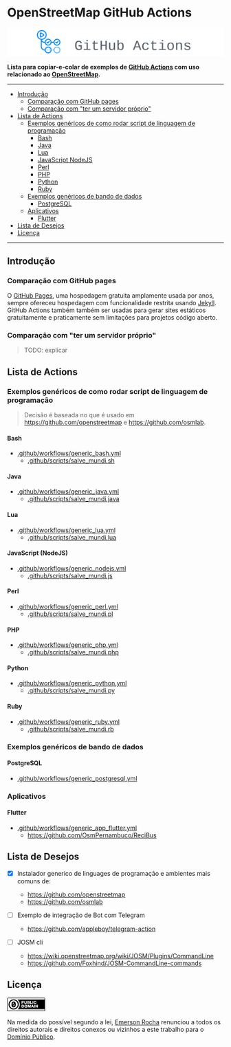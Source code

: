 # OpenStreetMap GitHub Actions
[![img/github-actions.png](img/github-actions.png)](https://github.com/features/actions)

**Lista para copiar-e-colar de exemplos de [GitHub Actions](https://github.com/features/actions) com uso relacionado ao [OpenStreetMap](https://www.openstreetmap.org/help).**

---

<!-- TOC depthfrom:2 -->

- [Introdução](#introdu%C3%A7%C3%A3o)
    - [Comparação com GitHub pages](#compara%C3%A7%C3%A3o-com-github-pages)
    - [Comparação com "ter um servidor próprio"](#compara%C3%A7%C3%A3o-com-ter-um-servidor-pr%C3%B3prio)
- [Lista de Actions](#lista-de-actions)
    - [Exemplos genéricos de como rodar script de linguagem de programação](#exemplos-gen%C3%A9ricos-de-como-rodar-script-de-linguagem-de-programa%C3%A7%C3%A3o)
        - [Bash](#bash)
        - [Java](#java)
        - [Lua](#lua)
        - [JavaScript NodeJS](#javascript-nodejs)
        - [Perl](#perl)
        - [PHP](#php)
        - [Python](#python)
        - [Ruby](#ruby)
    - [Exemplos genéricos de bando de dados](#exemplos-gen%C3%A9ricos-de-bando-de-dados)
        - [PostgreSQL](#postgresql)
    - [Aplicativos](#aplicativos)
        - [Flutter](#flutter)
- [Lista de Desejos](#lista-de-desejos)
- [Licença](#licen%C3%A7a)

<!-- /TOC -->

---

## Introdução

### Comparação com GitHub pages
O [GitHub Pages](https://pages.github.com/),
uma hospedagem gratuita amplamente usada por anos,
sempre ofereceu hospedagem com funcionalidade restrita usando [Jekyll](https://jekyllrb.com/).
GitHub Actions também também ser usadas para gerar sites estáticos gratuitamente e praticamente sem limitações para projetos código aberto.

### Comparação com "ter um servidor próprio"
> TODO: explicar

## Lista de Actions

### Exemplos genéricos de como rodar script de linguagem de programação

> Decisão é baseada no que é usado em https://github.com/openstreetmap e https://github.com/osmlab.

#### Bash
- [.github/workflows/generic_bash.yml](.github/workflows/generic_bash.yml)
  - [.github/scripts/salve_mundi.sh](.github/scripts/salve_mundi.sh)

#### Java
- [.github/workflows/generic_java.yml](.github/workflows/generic_java.yml)
  - [.github/scripts/salve_mundi.java](.github/scripts/salve_mundi.java)

#### Lua
- [.github/workflows/generic_lua.yml](.github/workflows/generic_lua.yml)
  - [.github/scripts/salve_mundi.lua](.github/scripts/salve_mundi.lua)

#### JavaScript (NodeJS)
- [.github/workflows/generic_nodejs.yml](.github/workflows/generic_nodejs.yml)
  - [.github/scripts/salve_mundi.js](.github/scripts/salve_mundi.js)

#### Perl
- [.github/workflows/generic_perl.yml](.github/workflows/generic_perl.yml)
  - [.github/scripts/salve_mundi.pl](.github/scripts/salve_mundi.pl)

#### PHP
- [.github/workflows/generic_php.yml](.github/workflows/generic_php.yml)
  - [.github/scripts/salve_mundi.php](.github/scripts/salve_mundi.php)

#### Python
- [.github/workflows/generic_python.yml](.github/workflows/generic_python.yml)
  - [.github/scripts/salve_mundi.py](.github/scripts/salve_mundi.py)

#### Ruby
- [.github/workflows/generic_ruby.yml](.github/workflows/generic_ruby.yml)
  - [.github/scripts/salve_mundi.rb](.github/scripts/salve_mundi.rb)

### Exemplos genéricos de bando de dados

#### PostgreSQL
- [.github/workflows/generic_postgresql.yml](.github/workflows/generic_postgresql.yml)

### Aplicativos

#### Flutter
- [.github/workflows/generic_app_flutter.yml](.github/workflows/generic_app_flutter.yml)
  - <https://github.com/OsmPernambuco/ReciBus>

## Lista de Desejos

- [x] Instalador generico de linguages de programação e ambientes mais comuns de:
  - https://github.com/openstreetmap
  - https://github.com/osmlab
- [ ] Exemplo de integração de Bot com Telegram
  - https://github.com/appleboy/telegram-action
- [ ] JOSM cli
  - https://wiki.openstreetmap.org/wiki/JOSM/Plugins/CommandLine
  - https://github.com/Foxhind/JOSM-CommandLine-commands


  <!--
  - Maybe
    - https://github.com/marketplace/actions/workflow-webhook-action
    - https://kontent.ai/blog/how-to-trigger-github-action-using-webhook-with-no-code/
  -->

## Licença

[![Domínio Público](img/dominio-publico.png)](LICENSE)

Na medida do possível segundo a lei, [Emerson Rocha](https://github.com/fititnt)
renunciou a todos os direitos autorais e direitos conexos ou vizinhos a este
trabalho para o [Domínio Público](LICENSE).